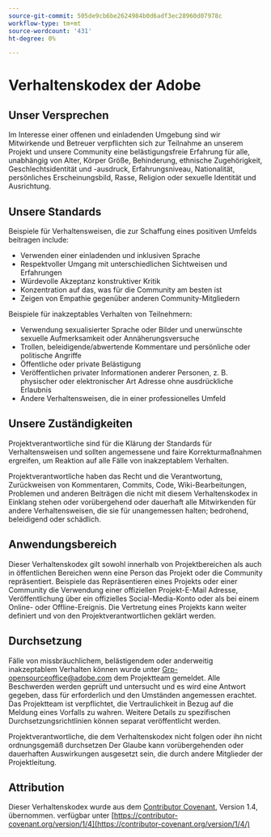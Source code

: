 ```yaml
---
source-git-commit: 505de9cb6be2624984b0d6adf3ec28960d07978c
workflow-type: tm+mt
source-wordcount: '431'
ht-degree: 0%

---
```


# Verhaltenskodex der Adobe

## Unser Versprechen

Im Interesse einer offenen und einladenden Umgebung sind wir
Mitwirkende und Betreuer verpflichten sich zur Teilnahme an unserem Projekt und
unsere Community eine belästigungsfreie Erfahrung für alle, unabhängig von Alter, Körper
Größe, Behinderung, ethnische Zugehörigkeit, Geschlechtsidentität und -ausdruck, Erfahrungsniveau,
Nationalität, persönliches Erscheinungsbild, Rasse, Religion oder sexuelle Identität und
Ausrichtung.

## Unsere Standards

Beispiele für Verhaltensweisen, die zur Schaffung eines positiven Umfelds beitragen
include:

* Verwenden einer einladenden und inklusiven Sprache
* Respektvoller Umgang mit unterschiedlichen Sichtweisen und Erfahrungen
* Würdevolle Akzeptanz konstruktiver Kritik
* Konzentration auf das, was für die Community am besten ist
* Zeigen von Empathie gegenüber anderen Community-Mitgliedern

Beispiele für inakzeptables Verhalten von Teilnehmern:

* Verwendung sexualisierter Sprache oder Bilder und unerwünschte sexuelle Aufmerksamkeit oder Annäherungsversuche
* Trollen, beleidigende/abwertende Kommentare und persönliche oder politische Angriffe
* Öffentliche oder private Belästigung
* Veröffentlichen privater Informationen anderer Personen, z. B. physischer oder elektronischer Art
Adresse ohne ausdrückliche Erlaubnis
* Andere Verhaltensweisen, die in einer
professionelles Umfeld

## Unsere Zuständigkeiten

Projektverantwortliche sind für die Klärung der Standards für
Verhaltensweisen und sollten angemessene und faire Korrekturmaßnahmen ergreifen, um
Reaktion auf alle Fälle von inakzeptablem Verhalten.

Projektverantwortliche haben das Recht und die Verantwortung,
Zurückweisen von Kommentaren, Commits, Code, Wiki-Bearbeitungen, Problemen und anderen Beiträgen
die nicht mit diesem Verhaltenskodex in Einklang stehen oder vorübergehend oder
dauerhaft alle Mitwirkenden für andere Verhaltensweisen, die sie für unangemessen halten;
bedrohend, beleidigend oder schädlich.

## Anwendungsbereich

Dieser Verhaltenskodex gilt sowohl innerhalb von Projektbereichen als auch in öffentlichen Bereichen
wenn eine Person das Projekt oder die Community repräsentiert. Beispiele
das Repräsentieren eines Projekts oder einer Community die Verwendung einer offiziellen Projekt-E-Mail
Adresse, Veröffentlichung über ein offizielles Social-Media-Konto oder als
bei einem Online- oder Offline-Ereignis. Die Vertretung eines Projekts kann
weiter definiert und von den Projektverantwortlichen geklärt werden.

## Durchsetzung

Fälle von missbräuchlichem, belästigendem oder anderweitig inakzeptablem Verhalten können
wurde unter Grp-opensourceoffice@adobe.com dem Projektteam gemeldet. Alle
Beschwerden werden geprüft und untersucht und es wird eine Antwort gegeben, dass
für erforderlich und den Umständen angemessen erachtet. Das Projektteam ist
verpflichtet, die Vertraulichkeit in Bezug auf die Meldung eines Vorfalls zu wahren.
Weitere Details zu spezifischen Durchsetzungsrichtlinien können separat veröffentlicht werden.

Projektverantwortliche, die dem Verhaltenskodex nicht folgen oder ihn nicht ordnungsgemäß durchsetzen
Der Glaube kann vorübergehenden oder dauerhaften Auswirkungen ausgesetzt sein, die durch andere
Mitglieder der Projektleitung.

## Attribution

Dieser Verhaltenskodex wurde aus dem [Contributor Covenant](https://contributor-covenant.org), Version 1.4, übernommen.
verfügbar unter [https://contributor-covenant.org/version/1/4](https://contributor-covenant.org/version/1/4/)
